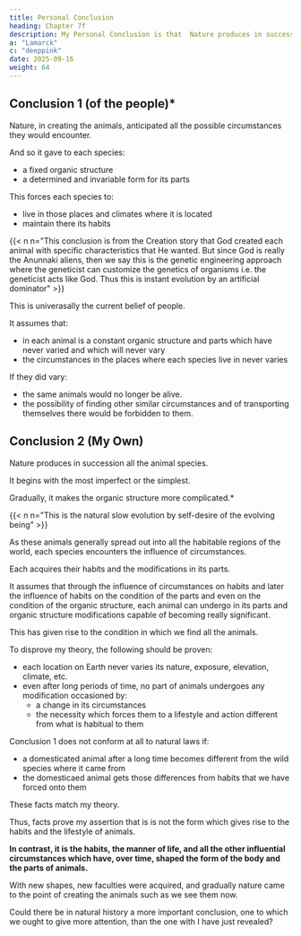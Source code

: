 ```yaml
---
title: Personal Conclusion
heading: Chapter 7f
description: My Personal Conclusion is that  Nature produces in succession all the animal species.
a: "Lamarck"
c: "deeppink"
date: 2025-09-16
weight: 64
---
```




## Conclusion 1 (of the people)*

Nature, in creating the animals, anticipated all the possible circumstances they would encounter.

And so it gave to each species:
- a fixed organic structure
- a determined and invariable form for its parts

This forces each species to:
- live in those places and climates where it is located
- maintain there its habits

{{< n n="This conclusion is from the Creation story that God created each animal with specific characteristics that He wanted. But since God is really the Anunnaki aliens, then we say this is the genetic engineering approach where the geneticist can customize the genetics of organisms i.e. the geneticist acts like God. Thus this is instant evolution by an artificial dominator" >}}

This is univerasally the current belief of people.

It assumes that:
- in each animal is a constant organic structure and parts which have never varied and which will never vary
- the circumstances in the places where each species live in never varies

If they did vary:
- the same animals would no longer be alive.
- the possibility of finding other similar circumstances and of transporting themselves there would be forbidden to them.



## Conclusion 2 (My Own)

Nature produces in succession all the animal species.

It begins with the most imperfect or the simplest.

Gradually, it makes the organic structure more complicated.*

{{< n n="This is the natural slow evolution by self-desire of the evolving being" >}}


As these animals generally spread out into all the habitable regions of the world, each species encounters the influence of circumstances.

Each acquires their habits and the modifications in its parts.

It assumes that through the influence of circumstances on habits and later the influence of habits on the condition of the parts and even on the condition of the organic structure, each animal can undergo in its parts and organic structure modifications capable of becoming really significant.

This has given rise to the condition in which we find all the animals.

To disprove my theory, the following should be proven:
- each location on Earth never varies its nature, exposure, elevation, climate, etc.
- even after long periods of time, no part of animals undergoes any modification occasioned by:
  - a change in its circumstances
  - the necessity which forces them to a lifestyle and action different from what is habitual to them


 <!-- from which it originated and if, in such a domesticated species, we find a great structural differences between individuals which we have subjected to some  different habits, then it will be certain that  -->

Conclusion 1 does not conform at all to natural laws if:
- a domesticated animal after a long time becomes different from the wild species where it came from 
- the domesticaed animal gets those differences from habits that we have forced onto them

These facts match my theory. 

 <!-- the second is perfectly in accordance with them. -->

Thus, facts prove my assertion that is is not the form which gives rise to the habits and the lifestyle of animals.

**In contrast, it is the habits, the manner of life, and all the other influential circumstances which have, over time, shaped the form of the body and the parts of animals.**

With new shapes, new faculties were acquired, and gradually nature came to the point of creating the animals such as we see them now.

Could there be in natural history a more important conclusion, one to which we ought to give more attention, than the one with I have just revealed?

<!-- Let us conclude this first part with the principles and the exposition of the natural order of animals. -->
